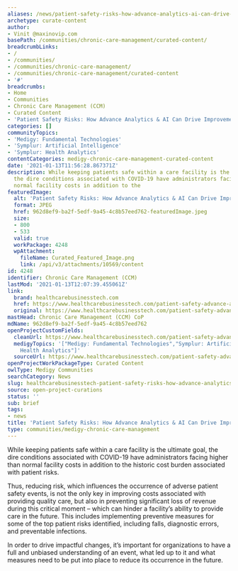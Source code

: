 ```yaml
---
aliases: /news/patient-safety-risks-how-advance-analytics-ai-can-drive-improvements
archetype: curate-content
author:
- Vinit @maxinovip.com
basePath: /communities/chronic-care-management/curated-content/
breadcrumbLinks:
- /
- /communities/
- /communities/chronic-care-management/
- /communities/chronic-care-management/curated-content
- '#'
breadcrumbs:
- Home
- Communities
- Chronic Care Management (CCM)
- Curated Content
- 'Patient Safety Risks: How Advance Analytics & AI Can Drive Improvements'
categories: []
communityTopics:
- 'Medigy: Fundamental Technologies'
- 'Symplur: Artificial Intelligence'
- 'Symplur: Health Analytics'
contentCategories: medigy-chronic-care-management-curated-content
date: '2021-01-13T11:56:28.867371Z'
description: While keeping patients safe within a care facility is the ultimate goal,
  the dire conditions associated with COVID-19 have administrators facing higher than
  normal facility costs in addition to the
featuredImage:
  alt: 'Patient Safety Risks: How Advance Analytics & AI Can Drive Improvements'
  format: JPEG
  href: 962d8ef9-ba2f-5edf-9a45-4c8b57eed762-featuredImage.jpeg
  size:
  - 800
  - 533
  valid: true
  workPackage: 4248
  wpAttachment:
    fileName: Curated_Featured_Image.png
    link: /api/v3/attachments/10569/content
id: 4248
identifier: Chronic Care Management (CCM)
lastMod: '2021-01-13T12:07:39.455061Z'
link:
  brand: healthcarebusinesstech.com
  href: https://www.healthcarebusinesstech.com/patient-safety-advance-analytics-ai/
  original: https://www.healthcarebusinesstech.com/patient-safety-advance-analytics-ai/
mastHead: Chronic Care Management (CCM) CoP
mdName: 962d8ef9-ba2f-5edf-9a45-4c8b57eed762
openProjectCustomFields:
  cleanUrl: https://www.healthcarebusinesstech.com/patient-safety-advance-analytics-ai/
  medigyTopics: '["Medigy: Fundamental Technologies","Symplur: Artificial Intelligence","Symplur:
    Health Analytics"]'
  sourceUrl: https://www.healthcarebusinesstech.com/patient-safety-advance-analytics-ai/
openProjectWorkPackageType: Curated Content
owlType: Medigy Communities
searchCategory: News
slug: healthcarebusinesstech-patient-safety-risks-how-advance-analytics-ai-can-drive-improvements
source: open-project-curations
status: ''
sub: brief
tags:
- news
title: 'Patient Safety Risks: How Advance Analytics & AI Can Drive Improvements'
type: communities/medigy-chronic-care-management
---
```


<p>While keeping patients safe within a care facility is the ultimate goal, the dire conditions associated with COVID-19 have administrators facing higher than normal facility costs in addition to the historic cost burden associated with patient risks.</p><p>Thus, reducing risk, which influences the occurrence of adverse patient safety events, is not the only key in improving costs associated with providing quality care, but also in preventing significant loss of revenue during this critical moment – which can hinder a facility’s ability to provide care in the future. This includes implementing preventive measures for some of the top patient risks identified, including falls, diagnostic errors, and preventable infections.</p><p>In order to drive impactful changes, it’s important for organizations to have a full and unbiased understanding of an event, what led up to it and what measures need to be put into place to reduce its occurrence in the future.</p>